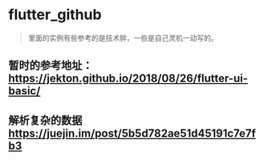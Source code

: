 # flutter_github


> 里面的实例有些参考的是技术胖，一些是自己灵机一动写的。

## 暂时的参考地址：https://jekton.github.io/2018/08/26/flutter-ui-basic/
## 解析复杂的数据 https://juejin.im/post/5b5d782ae51d45191c7e7fb3
